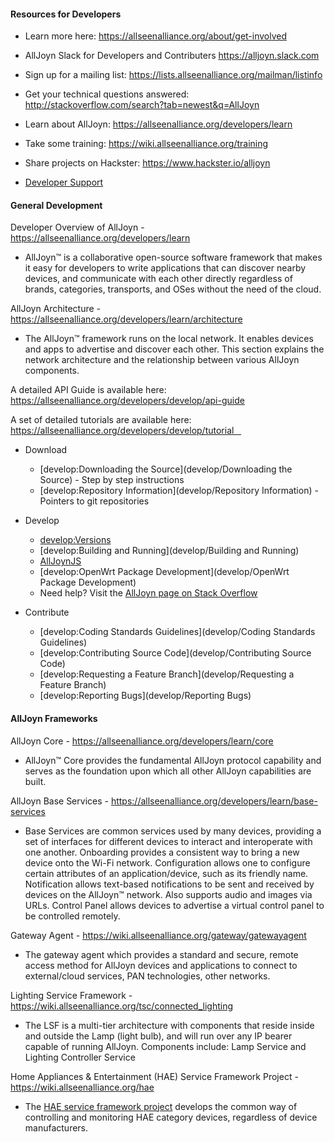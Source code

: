#### Resources for Developers


*  Learn more here: https://allseenalliance.org/about/get-involved

*  AllJoyn Slack for Developers and Contributers https://alljoyn.slack.com

*  Sign up for a mailing list: https://lists.allseenalliance.org/mailman/listinfo

*  Get your technical questions answered: http://stackoverflow.com/search?tab=newest&q=AllJoyn 

*  Learn about AllJoyn: https://allseenalliance.org/developers/learn 

*  Take some training: https://wiki.allseenalliance.org/training

*  Share projects on Hackster: https://www.hackster.io/alljoyn 

*  [ Developer Support](devtools/Overview )
 
#### General Development

Developer Overview of AllJoyn - https://allseenalliance.org/developers/learn

*  AllJoyn™ is a collaborative open-source software framework that makes it easy for developers to write applications that can discover nearby devices, and communicate with each other directly regardless of brands, categories, transports, and OSes without the need of the cloud. 

AllJoyn Architecture - https://allseenalliance.org/developers/learn/architecture

*  The AllJoyn™ framework runs on the local network. It enables devices and apps to advertise and discover each other. This section explains the network architecture and the relationship between various AllJoyn components.

A detailed API Guide is available here: https://allseenalliance.org/developers/develop/api-guide

A set of detailed tutorials are available here: https://allseenalliance.org/developers/develop/tutorial   


*  Download
    * [develop:Downloading the Source](develop/Downloading the Source) - Step by step instructions
    * [develop:Repository Information](develop/Repository Information) - Pointers to git repositories

*  Develop
    * [develop:Versions](develop/Versions) 
    * [develop:Building and Running](develop/Building and Running)
    * [AllJoynJS](develop/hackfests/alljoyn-js)
    * [develop:OpenWrt Package Development](develop/OpenWrt Package Development)
    * Need help? Visit the [AllJoyn page on Stack Overflow](http://stackoverflow.com/search?tab=newest&q=AllJoyn)

*  Contribute
    * [develop:Coding Standards Guidelines](develop/Coding Standards Guidelines)
    * [develop:Contributing Source Code](develop/Contributing Source Code)
    * [develop:Requesting a Feature Branch](develop/Requesting a Feature Branch)
    * [develop:Reporting Bugs](develop/Reporting Bugs)

#### AllJoyn Frameworks

AllJoyn Core - https://allseenalliance.org/developers/learn/core


*  AllJoyn™ Core provides the fundamental AllJoyn protocol capability and serves as the foundation upon which all other AllJoyn capabilities are built.

AllJoyn Base Services - https://allseenalliance.org/developers/learn/base-services

*  Base Services are common services used by many devices, providing a set of interfaces for different devices to interact and interoperate with one another. Onboarding provides a consistent way to bring a new device onto the Wi-Fi network. Configuration allows one to configure certain attributes of an application/device, such as its friendly name. Notification allows text-based notifications to be sent and received by devices on the AllJoyn™ network. Also supports audio and images via URLs. Control Panel allows devices to advertise a virtual control panel to be controlled remotely.

Gateway Agent - https://wiki.allseenalliance.org/gateway/gatewayagent 


*  The gateway agent which provides a standard and secure, remote access method for AllJoyn devices and applications to connect to external/cloud services, PAN technologies, other networks. 
 
Lighting Service Framework - https://wiki.allseenalliance.org/tsc/connected_lighting

*  The LSF is a multi-tier architecture with components that reside inside and outside the Lamp (light bulb), and will run over any IP bearer capable of running AllJoyn. Components include: Lamp Service and Lighting Controller Service

Home Appliances & Entertainment (HAE) Service Framework Project - https://wiki.allseenalliance.org/hae

*  The [HAE service framework project](/hae) develops the common way of controlling and monitoring HAE category devices, regardless of device manufacturers. 
